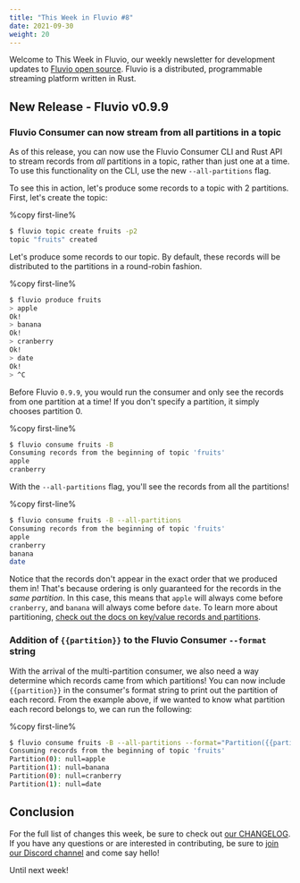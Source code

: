 ```yaml
---
title: "This Week in Fluvio #8"
date: 2021-09-30
weight: 20
---
```


Welcome to This Week in Fluvio, our weekly newsletter
for development updates to [Fluvio open source]. Fluvio is a distributed,
programmable streaming platform written in Rust.

## New Release - Fluvio v0.9.9

### Fluvio Consumer can now stream from all partitions in a topic

As of this release, you can now use the Fluvio Consumer CLI and Rust API to stream
records from _all_ partitions in a topic, rather than just one at a time. To use
this functionality on the CLI, use the new `--all-partitions` flag.

To see this in action, let's produce some records to a topic with 2 partitions.
First, let's create the topic:

%copy first-line%
```bash
$ fluvio topic create fruits -p2
topic "fruits" created
```

Let's produce some records to our topic. By default, these records will be distributed
to the partitions in a round-robin fashion.

%copy first-line%
```bash
$ fluvio produce fruits
> apple
Ok!
> banana
Ok!
> cranberry
Ok!
> date
Ok!
> ^C
```

Before Fluvio `0.9.9`, you would run the consumer and only see the records from one
partition at a time! If you don't specify a partition, it simply chooses partition 0.

%copy first-line%
```bash
$ fluvio consume fruits -B
Consuming records from the beginning of topic 'fruits'
apple
cranberry
```

With the `--all-partitions` flag, you'll see the records from all the partitions!

%copy first-line%
```bash
$ fluvio consume fruits -B --all-partitions
Consuming records from the beginning of topic 'fruits'
apple
cranberry
banana
date
```

Notice that the records don't appear in the exact order that we produced them in!
That's because ordering is only guaranteed for the records in the _same partition_.
In this case, this means that `apple` will always come before `cranberry`, and
`banana` will always come before `date`. To learn more about partitioning,
[check out the docs on key/value records and partitions](/cli/client/produce#example-3-produce-keyvalue-records-to-multiple-partitions).

### Addition of `{{partition}}` to the Fluvio Consumer `--format` string

With the arrival of the multi-partition consumer, we also need a way determine
which records came from which partitions! You can now include `{{partition}}` in
the consumer's format string to print out the partition of each record. From the
example above, if we wanted to know what partition each record belongs to, we
can run the following:

%copy first-line%
```bash
$ fluvio consume fruits -B --all-partitions --format="Partition({{partition}}): {{key}}={{value}}"
Consuming records from the beginning of topic 'fruits'
Partition(0): null=apple
Partition(1): null=banana
Partition(0): null=cranberry
Partition(1): null=date
```

## Conclusion

For the full list of changes this week, be sure to check out [our CHANGELOG]. If you have any
questions or are interested in contributing, be sure to [join our Discord channel] and
come say hello!

Until next week!

[Fluvio open source]: https://github.com/infinyon/fluvio
[our CHANGELOG]: https://github.com/infinyon/fluvio/blob/master/CHANGELOG.md
[join our Discord channel]: https://discordapp.com/invite/bBG2dTz
